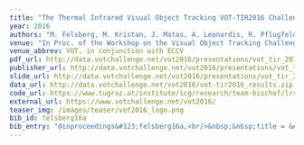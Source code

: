 ```yaml
---
title: "The Thermal Infrared Visual Object Tracking VOT-TIR2016 Challenge Results"
year: 2016
authors: "M. Felsberg, M. Kristan, J. Matas, A. Leonardis, R. Pflugfelder, G. H&auml;ger, <i>et al.</i>"
venue: "In Proc. of the Workshop on the Visual Object Tracking Challenge"
venue_abbrev: VOT, in conjunction with ECCV
pdf_url: http://data.votchallenge.net/vot2016/presentations/vot_tir_2016_paper.pdf
publisher_url: http://data.votchallenge.net/vot2016/presentations/vot_tir_2016_paper.pdf
slide_url: http://data.votchallenge.net/vot2016/presentations/vot_tir_2016_presentation.pdf
data_url: http://data.votchallenge.net/vot2016/vot-tir2016_results.zip
code_url: https://www.tugraz.at/institute/icg/research/team-bischof/lrs/downloads/dat/
external_url: https://www.votchallenge.net/vot2016/
teaser_img: /images/teaser/vot2016_logo.png
bib_id: felsberg16a
bib_entry: "@inproceedings&#123;felsberg16a,<br/>&nbsp;&nbsp;title = &#123;&#123;The Thermal Infrared Visual Object Tracking VOT-TIR2016 Challenge Results&#125;&#125;,<br/>&nbsp;&nbsp;author = &#123;Felsberg, Michael and Kristan, Matej and Matas, Ji&#92;v&#123;r&#125;&#123;&#92;'i&#125; and Leonardis, Ale&#92;v&#123;s&#125; and Pflugfelder, Roman and H&#92;&quot;&#123;a&#125;ger, Gustav and others&#125;,<br/>&nbsp;&nbsp;booktitle = &#123;Proc. of the Workshop on the Visual Object Tracking Challenge (VOT, in conjunction with ECCV)&#125;,<br/>&nbsp;&nbsp;year = &#123;2016&#125;<br/>&#125;"
---
```

